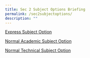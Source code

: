 ```yaml
---
title: Sec 2 Subject Options Briefing
permalink: /sec2subjectoptions/
description: ""
---
```

[Express Subject Option](https://drive.google.com/file/d/1Tk8TEmGev0Pk7QSUZSF2rlbJ8nepQRYs/view?usp=sharing)

[Normal Academic Subject Option](https://drive.google.com/file/d/1-l-qB_P8ym4BCjhZXRsXf-JP1rjPoWPQ/view?usp=sharing)

[Normal Technical Subject Option](https://drive.google.com/file/d/1-bIyttHsXEktAMYr5MA8chbaIl5aRP3_/view?usp=sharing)

